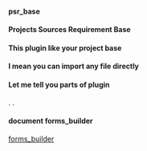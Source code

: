#### psr_base
#### Projects Sources Requirement Base


#### This plugin like your project base
#### I mean you can import any file directly


#### Let me tell you parts of plugin

.
.

#### document forms_builder
[forms_builder](https://github.com/plugcreator2002/psr_base/blob/main/lib/plugin_emulators/forms_builder/document.md)
